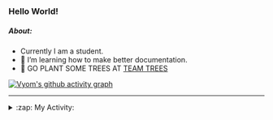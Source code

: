 ### Hello World!

##### About:
- Currently I am a student.
- 🌱 I’m learning how to make better documentation.
- 🌱 GO PLANT SOME TREES AT [TEAM TREES](https://teamtrees.org/)

[![Vyom's github activity graph](https://activity-graph.herokuapp.com/graph?username=Vyvy-vi)](https://github.com/ashutosh00710/github-readme-activity-graph)

---
<details>
  <summary>:zap: My Activity:</summary>
  
<!--START_SECTION:waka-->
![Code Time](http://img.shields.io/badge/Code%20Time-977%20hrs%2057%20mins-blue)

**I'm a Night 🦉** 

```text
🌞 Morning    98 commits     ███░░░░░░░░░░░░░░░░░░░░░░   13.8% 
🌆 Daytime    175 commits    ██████░░░░░░░░░░░░░░░░░░░   24.65% 
🌃 Evening    229 commits    ████████░░░░░░░░░░░░░░░░░   32.25% 
🌙 Night      208 commits    ███████░░░░░░░░░░░░░░░░░░   29.3%

```
📅 **I'm Most Productive on Sunday** 

```text
Monday       100 commits    ███░░░░░░░░░░░░░░░░░░░░░░   14.08% 
Tuesday      115 commits    ████░░░░░░░░░░░░░░░░░░░░░   16.2% 
Wednesday    89 commits     ███░░░░░░░░░░░░░░░░░░░░░░   12.54% 
Thursday     104 commits    ███░░░░░░░░░░░░░░░░░░░░░░   14.65% 
Friday       107 commits    ███░░░░░░░░░░░░░░░░░░░░░░   15.07% 
Saturday     78 commits     ██░░░░░░░░░░░░░░░░░░░░░░░   10.99% 
Sunday       117 commits    ████░░░░░░░░░░░░░░░░░░░░░   16.48%

```


📊 **This Week I Spent My Time On** 

```text
🔥 Editors: 
VS Code                  15 hrs 13 mins      █████████████████████████   100.0%

🐱‍💻 Projects: 
attendance-management-sys4 hrs 18 mins       ███████░░░░░░░░░░░░░░░░░░   28.33% 
credifi                  3 hrs 58 mins       ██████░░░░░░░░░░░░░░░░░░░   26.15% 
CSF                      2 hrs 38 mins       ████░░░░░░░░░░░░░░░░░░░░░   17.33% 
thirdweb-auth-next       2 hrs 35 mins       ████░░░░░░░░░░░░░░░░░░░░░   17.03% 
itosp-hackathon          59 mins             █░░░░░░░░░░░░░░░░░░░░░░░░   6.48%

```


 Last Updated on 22/11/2022 20:04:09 UTC
<!--END_SECTION:waka-->
</details>
